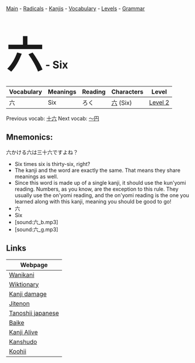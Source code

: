 <style> bigfont {font-size: 100px}</style>
[Main](../README.md) -
[Radicals](../radicals.md) -
[Kanjis](../kanjis.md) -
[Vocabulary](../vocabulary.md) -
[Levels](../levels.md) -
[Grammar](../grammar.md)
# <bigfont> 六</bigfont> - Six 

| Vocabulary | Meanings | Reading | Characters | Level |
| --- | --- | --- | --- | --- |
| 六 | Six | ろく |  [六](../kanjis/六.md) (Six) | [Level 2](../levels/wk_level2.md) |

Previous vocab: [十六](十六.md) Next vocab: [〜円](〜円.md) 

## Mnemonics:
六かける六は三十六ですよね？
* Six times six is thirty-six, right?
* The kanji and the word are exactly the same. That means they share meanings as well.
* Since this word is made up of a single kanji, it should use the kun'yomi reading. Numbers, as you know, are the exception to this rule. They usually use the on'yomi reading, and the on'yomi reading is the one you learned along with this kanji, meaning you should be good to go!
* 六
* Six
* [sound:六_b.mp3]
* [sound:六_g.mp3]


## Links 

| Webpage |
| --- |
| [Wanikani          ](https://www.wanikani.com/kanji/六) |
| [Wiktionary        ](https://en.wiktionary.org/wiki/六) |
| [Kanji damage      ](http://www.kanjidamage.com/kanji/search?utf8=✓&q=六) |
| [Jitenon           ](https://jitenon.com/kanji/六) |
| [Tanoshii japanese ](https://www.tanoshiijapanese.com/dictionary/kanji.cfm?k=六) |
| [Baike             ](https://baike.baidu.com/item/六) |
| [Kanji Alive       ](https://app.kanjialive.com/六) |
| [Kanshudo          ](https://www.kanshudo.com/searchmn?q=六) |
| [Koohii            ](https://kanji.koohii.com/study/kanji/六) |
